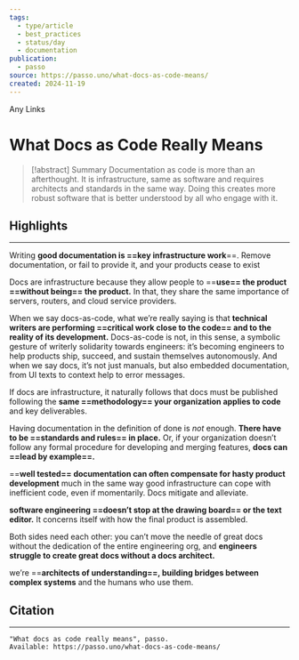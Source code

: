 ```yaml
---
tags:
  - type/article
  - best_practices
  - status/day
  - documentation
publication:
  - passo
source: https://passo.uno/what-docs-as-code-means/
created: 2024-11-19
---
```

Any Links
# What Docs as Code Really Means

> [!abstract] Summary
> Documentation as code is more than an afterthought. It is infrastructure, same as software and requires architects and standards in the same way. Doing this creates more robust software that is better understood by all who engage with it.
## Highlights
---
Writing **good documentation is ==key infrastructure work**==. Remove documentation, or fail to provide it, and your products cease to exist

Docs are infrastructure because they allow people to ==**use== the product ==without being== the product.** In that, they share the same importance of servers, routers, and cloud service providers.

When we say docs-as-code, what we’re really saying is that **technical writers are performing ==critical work close to the code== and to the reality of its development.** Docs-as-code is not, in this sense, a symbolic gesture of writerly solidarity towards engineers: it’s becoming engineers to help products ship, succeed, and sustain themselves autonomously. And when we say docs, it’s not just manuals, but also embedded documentation, from UI texts to context help to error messages.

If docs are infrastructure, it naturally follows that docs must be published following the **same ==methodology== your organization applies to code** and key deliverables.

Having documentation in the definition of done is _not_ enough. **There have to be ==standards and rules== in place.** Or, if your organization doesn’t follow any formal procedure for developing and merging features, **docs can ==lead by example==.**

==**well tested== documentation can often compensate for hasty product development** much in the same way good infrastructure can cope with inefficient code, even if momentarily. Docs mitigate and alleviate.

**software engineering ==doesn’t stop at the drawing board== or the text editor.** It concerns itself with how the final product is assembled.

Both sides need each other: you can’t move the needle of great docs without the dedication of the entire engineering org, and **engineers struggle to create great docs without a docs architect.**

we’re ==**architects of understanding==, building bridges between complex systems** and the humans who use them.
## Citation
---
```
"What docs as code really means", passo.
Available: https://passo.uno/what-docs-as-code-means/
```
